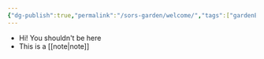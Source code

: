 ```yaml
---
{"dg-publish":true,"permalink":"/sors-garden/welcome/","tags":["gardenEntry"]}
---
```


- Hi! You shouldn't be here
- This is a [[note\|note]]